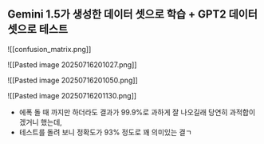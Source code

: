 ## Gemini 1.5가 생성한 데이터 셋으로 학습 + GPT2 데이터 셋으로 테스트

![[confusion_matrix.png]]

![[Pasted image 20250716201027.png]]

![[Pasted image 20250716201050.png]]

![[Pasted image 20250716201130.png]]

- 에폭 돌 때 까지만 하더라도 결과가 99.9%로 과하게 잘 나오길래 당연히 과적합이겠거니 했는데, 
- 테스트를 돌려 보니 정확도가 93% 정도로 꽤 의미있는 결ㄱ